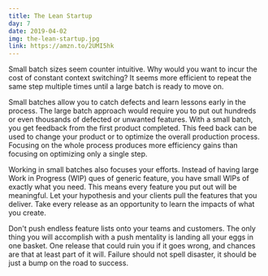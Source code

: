 ```yaml
---
title: The Lean Startup
day: 7
date: 2019-04-02
img: the-lean-startup.jpg
link: https://amzn.to/2UMI5hk
---
```


Small batch sizes seem counter intuitive. Why would you want to incur the cost
of constant context switching? It seems more efficient to repeat the same step
multiple times until a large batch is ready to move on.

Small batches allow you to catch defects and learn lessons early in the process.
The large batch approach would require you to put out hundreds or even thousands
of defected or unwanted features. With a small batch, you get feedback from the
first product completed. This feed back can be used to change your product or
to optimize the overall production process. Focusing on the whole process
produces more efficiency gains than focusing on optimizing only a single step.

Working in small batches also focuses your efforts. Instead of having large Work in
Progress (WIP) ques of generic feature, you have small WIPs of exactly
what you need. This means every feature you put out will be meaningful. Let your
hypothesis and your clients pull the features that you deliver. Take
every release as an opportunity to learn the impacts of what you create.

Don't push endless feature lists onto your teams and customers. The only thing
you will accomplish with a push mentality is landing all your eggs in one
basket. One release that could ruin you if it goes wrong, and chances are that
at least part of it will. Failure should not spell disaster, it should be just a
bump on the road to success.
